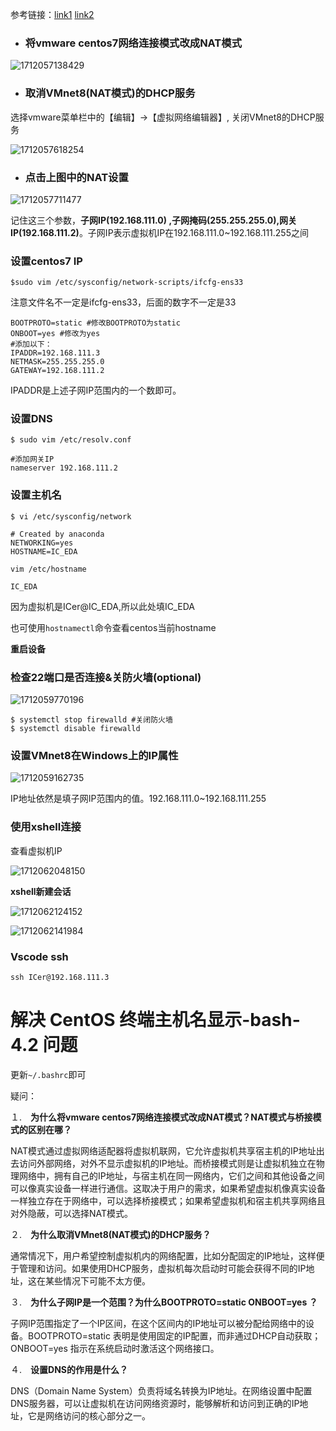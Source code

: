 参考链接：[link1](https://www.cnblogs.com/niuben/p/13157291.html)   [link2](https://blog.csdn.net/Naiisii/article/details/117689491)

* ### 将**vmware centos7**网络连接模式改成**NAT**模式

![1712057138429](images/7f3393cd3537a578503b5771f32153c2ed1efba6.png)

* ### 取消VMnet8(NAT模式)的DHCP服务

选择vmware菜单栏中的【编辑】->【虚拟网络编辑器】, 关闭VMnet8的DHCP服务

![1712057618254](images/70eccfbf28fc9f971655165833ae6291fa909c43.png)

* ### 点击上图中的**NAT设置**

![1712057711477](images/d6112dcd7026b95f792ca1ea609bee7d2b8400cd.png)

记住这三个参数，**子网IP(192.168.111.0) ,子网掩码(255.255.255.0),网关IP(192.168.111.2)**。子网IP表示虚拟机IP在192.168.111.0~192.168.111.255之间

### 设置centos7 IP

```shell
$sudo vim /etc/sysconfig/network-scripts/ifcfg-ens33
```

注意文件名不一定是ifcfg-ens33，后面的数字不一定是33

```
BOOTPROTO=static #修改BOOTPROTO为static
ONBOOT=yes #修改为yes
#添加以下：
IPADDR=192.168.111.3
NETMASK=255.255.255.0
GATEWAY=192.168.111.2
```

IPADDR是上述子网IP范围内的一个数即可。

### 设置DNS

```shell
$ sudo vim /etc/resolv.conf
```

```
#添加网关IP
nameserver 192.168.111.2
```

### 设置主机名

```shell
$ vi /etc/sysconfig/network
```

```
# Created by anaconda
NETWORKING=yes
HOSTNAME=IC_EDA
```

```shell
vim /etc/hostname
```

```
IC_EDA
```

因为虚拟机是ICer@IC_EDA,所以此处填IC_EDA

也可使用`hostnamectl`命令查看centos当前hostname

**重启设备**

### 检查22端口是否连接&关防火墙(optional)

![1712059770196](images/c2c0116db32a21827ee64feda0a70f56d3fb7684.png)

```shell
$ systemctl stop firewalld #关闭防火墙
$ systemctl disable firewalld
```

### 设置VMnet8在Windows上的IP属性

![1712059162735](images/87d4e96322255f235dad3bcd8f66565a3c2173f6-17138586539091.png)

IP地址依然是填子网IP范围内的值。192.168.111.0~192.168.111.255

### 使用xshell连接

查看虚拟机IP

![1712062048150](images/820bcfb56868d102916eb3ab3db45c58e131f679.png)

**xshell新建会话**

![1712062124152](images/3cdfd9afba3e313595679a4ca5c440e425cbac7c.png)

![1712062141984](images/ae8731af0e98327cef30eaadd486f24275534371.png)

### Vscode ssh

```shell
ssh ICer@192.168.111.3
```

# 解决 CentOS 终端主机名显示-bash-4.2 问题

更新`~/.bashrc`即可

疑问：

１.　**为什么将vmware centos7网络连接模式改成NAT模式？NAT模式与桥接模式的区别在哪？**

NAT模式通过虚拟网络适配器将虚拟机联网，它允许虚拟机共享宿主机的IP地址出去访问外部网络，对外不显示虚拟机的IP地址。而桥接模式则是让虚拟机独立在物理网络中，拥有自己的IP地址，与宿主机在同一网络内，它们之间和其他设备之间可以像真实设备一样进行通信。这取决于用户的需求，如果希望虚拟机像真实设备一样独立存在于网络中，可以选择桥接模式；如果希望虚拟机和宿主机共享网络且对外隐蔽，可以选择NAT模式。

２.　**为什么取消VMnet8(NAT模式)的DHCP服务？**

通常情况下，用户希望控制虚拟机内的网络配置，比如分配固定的IP地址，这样便于管理和访问。如果使用DHCP服务，虚拟机每次启动时可能会获得不同的IP地址，这在某些情况下可能不太方便。

３.　**为什么子网IP是一个范围？为什么BOOTPROTO=static  ONBOOT=yes ？**

子网IP范围指定了一个IP区间，在这个区间内的IP地址可以被分配给网络中的设备。BOOTPROTO=static 表明是使用固定的IP配置，而非通过DHCP自动获取；ONBOOT=yes 指示在系统启动时激活这个网络接口。

４.　**设置DNS的作用是什么？**

DNS（Domain Name System）负责将域名转换为IP地址。在网络设置中配置DNS服务器，可以让虚拟机在访问网络资源时，能够解析和访问到正确的IP地址，它是网络访问的核心部分之一。